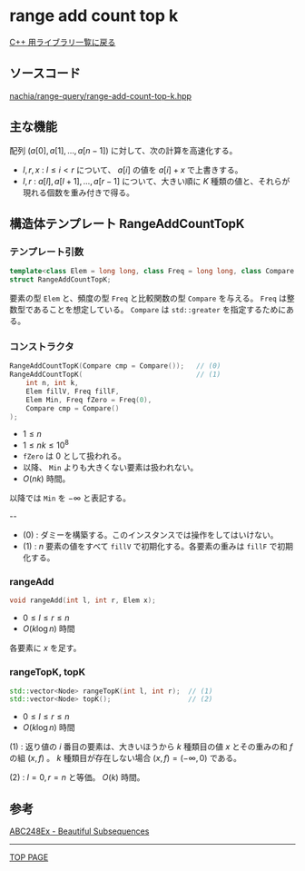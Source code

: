 # range add count top k

[C++ 用ライブラリ一覧に戻る](../index.md)

## ソースコード

[nachia/range-query/range-add-count-top-k.hpp](https://github.com/NachiaVivias/cp-library/blob/main/Cpp/Include/nachia/range-query/range-add-count-top-k.hpp)

## 主な機能

配列 $(a[0],a[1],\ldots ,a[n-1])$ に対して、次の計算を高速化する。

* $l,r,x$ : $l\leq i \lt r$ について、 $a[i]$ の値を $a[i]+x$ で上書きする。
* $l,r$ : $a[l],a[l+1],\ldots ,a[r-1]$ について、大きい順に $K$ 種類の値と、それらが現れる個数を重み付きで得る。

## 構造体テンプレート RangeAddCountTopK

### テンプレート引数

```c++
template<class Elem = long long, class Freq = long long, class Compare = std::less<Elem>>
struct RangeAddCountTopK;
```

要素の型 `Elem` と、頻度の型 `Freq` と比較関数の型 `Compare` を与える。 `Freq` は整数型であることを想定している。 `Compare` は `std::greater` を指定するためにある。

### コンストラクタ

```c++
RangeAddCountTopK(Compare cmp = Compare());   // (0)
RangeAddCountTopK(                            // (1)
    int n, int k,
    Elem fillV, Freq fillF,
    Elem Min, Freq fZero = Freq(0),
    Compare cmp = Compare()
);
```

* $1 \leq n$
* $1 \leq nk \leq 10^8$
* `fZero` は $0$ として扱われる。
* 以降、 `Min` よりも大きくない要素は扱われない。
* $O(nk)$ 時間。

以降では `Min` を $-\infty$ と表記する。

--

* (0) : ダミーを構築する。このインスタンスでは操作をしてはいけない。
* (1) : $n$ 要素の値をすべて `fillV` で初期化する。各要素の重みは `fillF` で初期化する。

### rangeAdd

```c++
void rangeAdd(int l, int r, Elem x);
```

* $0 \leq l \leq r \leq n$
* $O( k \log n )$ 時間

各要素に $x$ を足す。

### rangeTopK, topK

```c++
std::vector<Node> rangeTopK(int l, int r);  // (1)
std::vector<Node> topK();                   // (2)
```

* $0 \leq l \leq r \leq n$
* $O( k \log n )$ 時間

(1) : 返り値の $i$ 番目の要素は、大きいほうから $k$ 種類目の値 $x$ とその重みの和 $f$ の組 $(x,f)$ 。 $k$ 種類目が存在しない場合 $(x,f)=(-\infty,0)$ である。

(2) : $l=0,r=n$ と等価。 $O(k)$ 時間。

## 参考

[ABC248Ex - Beautiful Subsequences](https://atcoder.jp/contests/abc248/tasks/abc248_h)

---

[TOP PAGE](https://nachiavivias.github.io/cp-library/)


<script type="text/x-mathjax-config">MathJax.Hub.Config({tex2jax:{inlineMath:[['\$','\$']],processEscapes:true},CommonHTML: {matchFontHeight:false}});</script>
<script type="text/javascript" async src="https://cdnjs.cloudflare.com/ajax/libs/mathjax/2.7.1/MathJax.js?config=TeX-MML-AM_CHTML"></script>
